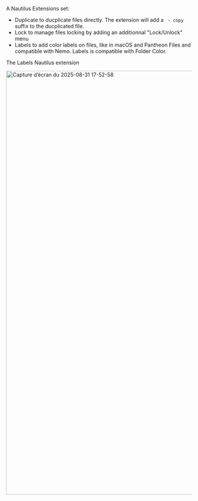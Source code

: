 A Nautilus Extensions set:

- Duplicate to ducplicate files directly. The extension will add a ` - copy` suffix to the ducplicated file.
- Lock to manage files locking by adding an additionnal "Lock/Unlock" menu
- Labels to add color labels on files, like in macOS and Pantheon Files and compatible with Nemo. Labels is compatible with Folder Color.

The Labels Nautilus extension

<img width="2048" height="1152" alt="Capture d’écran du 2025-08-31 17-52-58" src="https://github.com/user-attachments/assets/f97eeea6-d64c-4514-8655-c6c9501685a1" />

